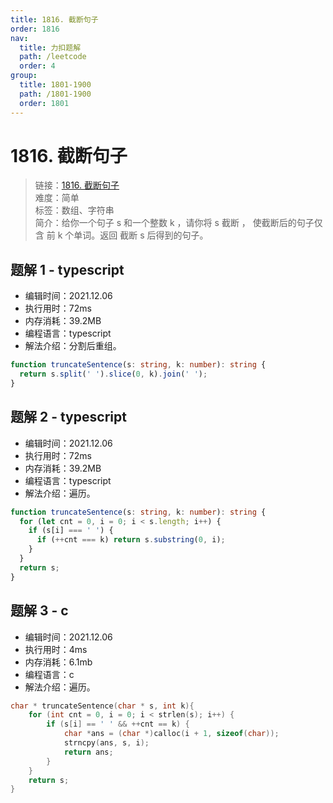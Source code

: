 ```yaml
---
title: 1816. 截断句子
order: 1816
nav:
  title: 力扣题解
  path: /leetcode
  order: 4
group:
  title: 1801-1900
  path: /1801-1900
  order: 1801
---
```


# 1816. 截断句子

> 链接：[1816. 截断句子](https://leetcode-cn.com/problems/truncate-sentence/)  
> 难度：简单  
> 标签：数组、字符串  
> 简介：给你一个句子 s​​​​​​ 和一个整数 k​​​​​​ ，请你将 s​​ 截断 ​，​​​ 使截断后的句子仅含 前 k​​​​​​ 个单词。返回 截断 s​​​​​​ 后得到的句子。

## 题解 1 - typescript

- 编辑时间：2021.12.06
- 执行用时：72ms
- 内存消耗：39.2MB
- 编程语言：typescript
- 解法介绍：分割后重组。

```typescript
function truncateSentence(s: string, k: number): string {
  return s.split(' ').slice(0, k).join(' ');
}
```

## 题解 2 - typescript

- 编辑时间：2021.12.06
- 执行用时：72ms
- 内存消耗：39.2MB
- 编程语言：typescript
- 解法介绍：遍历。

```typescript
function truncateSentence(s: string, k: number): string {
  for (let cnt = 0, i = 0; i < s.length; i++) {
    if (s[i] === ' ') {
      if (++cnt === k) return s.substring(0, i);
    }
  }
  return s;
}
```

## 题解 3 - c

- 编辑时间：2021.12.06
- 执行用时：4ms
- 内存消耗：6.1mb
- 编程语言：c
- 解法介绍：遍历。

```c
char * truncateSentence(char * s, int k){
    for (int cnt = 0, i = 0; i < strlen(s); i++) {
        if (s[i] == ' ' && ++cnt == k) {
            char *ans = (char *)calloc(i + 1, sizeof(char));
            strncpy(ans, s, i);
            return ans;
        }
    }
    return s;
}
```
